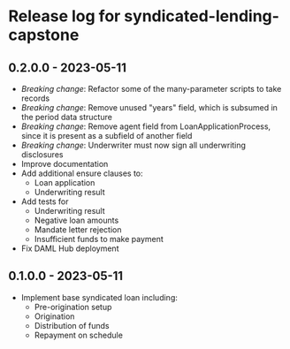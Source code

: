 # Release log for syndicated-lending-capstone

## 0.2.0.0 - 2023-05-11

* *Breaking change*: Refactor some of the many-parameter scripts to take records
* *Breaking change*: Remove unused "years" field, which is subsumed in the period data structure
* *Breaking change*: Remove agent field from LoanApplicationProcess, since it is present as a subfield of another field
* *Breaking change*: Underwriter must now sign all underwriting disclosures
* Improve documentation
* Add additional ensure clauses to:
  * Loan application
  * Underwriting result
* Add tests for
  * Underwriting result
  * Negative loan amounts
  * Mandate letter rejection
  * Insufficient funds to make payment
* Fix DAML Hub deployment
## 0.1.0.0 - 2023-05-11

* Implement base syndicated loan including:
  * Pre-origination setup
  * Origination
  * Distribution of funds
  * Repayment on schedule
